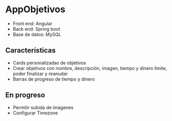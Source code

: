 # AppObjetivos

- Front end: Angular
- Back end: Spring boot
- Base de datos: MySQL

## Características
- Cards personalizadas de objetivos
- Crear objetivos con nombre, descripción, imagen, tiempo y dinero límite, poder finalizar y reanudar
- Barras de progreso de tiempo y dinero


## En progreso
- Permitir subida de imágenes
- Configurar Timezone


